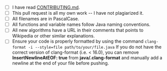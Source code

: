 <!--
Thank you for your contribution!
In order to reduce the number of notifications sent to the maintainers, please:
- create your PR as draft, cf. https://docs.github.com/en/pull-requests/collaborating-with-pull-requests/proposing-changes-to-your-work-with-pull-requests/about-pull-requests#draft-pull-requests,
- make sure that all of the CI checks pass,
- mark your PR as ready for review, cf. https://docs.github.com/en/pull-requests/collaborating-with-pull-requests/proposing-changes-to-your-work-with-pull-requests/changing-the-stage-of-a-pull-request#marking-a-pull-request-as-ready-for-review
-->

<!-- For completed items, change [ ] to [x] -->

- [ ] I have read [CONTRIBUTING.md](https://github.com/TheAlgorithms/Java/blob/master/CONTRIBUTING.md).
- [ ] This pull request is all my own work -- I have not plagiarized it.
- [ ] All filenames are in PascalCase.
- [ ] All functions and variable names follow Java naming conventions.
- [ ] All new algorithms have a URL in their comments that points to Wikipedia or other similar explanations.
- [ ] Ensure your code is properly formatted by using the command ```clang-format -i --style=file path/to/your/file.java```
      If you do not have the correct version of clang-format (i.e. < 16.0), you can remove **InsertNewlineAtEOF: true** from
      **java/.clang-format** and manually add a newline at the end of your file before pushing.